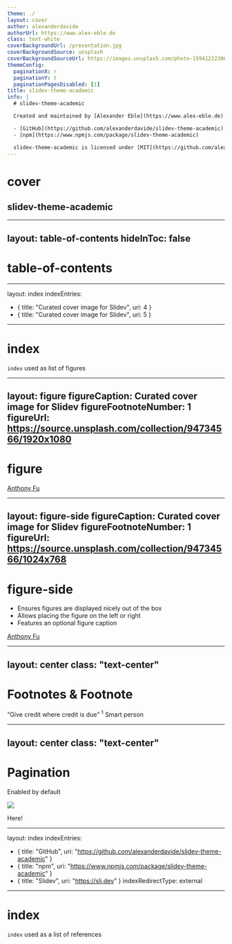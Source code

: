 ```yaml
---
theme: ./
layout: cover
author: alexanderdavide
authorUrl: https://www.alex-eble.de
class: text-white
coverBackgroundUrl: /presentation.jpg
coverBackgroundSource: unsplash
coverBackgroundSourceUrl: https://images.unsplash.com/photo-1594122230689-45899d9e6f69?ixlib=rb-1.2.1&ixid=MnwxMjA3fDB8MHxwaG90by1wYWdlfHx8fGVufDB8fHx8&auto=format&fit=crop&w=1170&q=80
themeConfig:
  paginationX: r
  paginationY: t
  paginationPagesDisabled: [1]
title: slidev-theme-academic
info: |
  # slidev-theme-academic

  Created and maintained by [Alexander Eble](https://www.alex-eble.de)

  - [GitHub](https://github.com/alexanderdavide/slidev-theme-academic)
  - [npm](https://www.npmjs.com/package/slidev-theme-academic)

  slidev-theme-academic is licensed under [MIT](https://github.com/alexanderdavide/slidev-theme-academic/blob/master/LICENSE).
---
```


# cover

## slidev-theme-academic

<Pagination classNames="text-gray-300" />

---
layout: table-of-contents
hideInToc: false
---

# table-of-contents

---
layout: index
indexEntries:
  - { title: "Curated cover image for Slidev", uri: 4 }
  - { title: "Curated cover image for Slidev", uri: 5 }
---

# index

`index` used as list of figures

---
layout: figure
figureCaption: Curated cover image for Slidev
figureFootnoteNumber: 1
figureUrl: https://source.unsplash.com/collection/94734566/1920x1080
---

# figure

<Footnotes separator>
  <Footnote :number=1><a href="https://unsplash.com/collections/94734566/slidev" rel="noreferrer" target="_blank">Anthony Fu</a></Footnote>
</Footnotes>

---
layout: figure-side
figureCaption: Curated cover image for Slidev
figureFootnoteNumber: 1
figureUrl: https://source.unsplash.com/collection/94734566/1024x768
---

# figure-side

- Ensures figures are displayed nicely out of the box
- Allows placing the figure on the left or right
- Features an optional figure caption

<Footnotes separator>
  <Footnote :number=1><a href="https://unsplash.com/collections/94734566/slidev" rel="noreferrer" target="_blank">Anthony Fu</a></Footnote>
</Footnotes>

---
layout: center
class: "text-center"
---

# Footnotes & Footnote

<span class="font-light">
  <q>Give credit where credit is due</q>
  <sup>1</sup>
</span>

<Footnotes separator>
  <Footnote :number=1>Smart person</Footnote>
</Footnotes>

---
layout: center
class: "text-center"
---

# Pagination

<span class="font-light">Enabled by default</span>

<img
  class="absolute transform rotate-z-180 -top-0.9 -right-21.5 w-36"
  src="/box.svg"
/>

<p class="absolute font-light right-14 transform rotate-8 top-4">Here!</p>

---
layout: index
indexEntries:
  - { title: "GitHub", uri: "https://github.com/alexanderdavide/slidev-theme-academic" }
  - { title: "npm", uri: "https://www.npmjs.com/package/slidev-theme-academic" }
  - { title: "Slidev", uri: "https://sli.dev" }
indexRedirectType: external
---

# index

`index` used as a list of references
